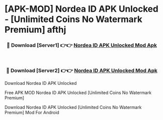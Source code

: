 # [APK-MOD] Nordea ID APK Unlocked - [Unlimited Coins No Watermark Premium] afthj



<div align="center">
<h3>🔴 Download [Server1] 👉👉 <a href="https://momento.my/?title=Nordea_ID_APK_Unlocked">Nordea ID APK Unlocked Mod Apk</a></h3><br>

<h3>🔴 Download [Server2] 👉👉 <a href="https://momento.my/?title=Nordea_ID_APK_Unlocked">Nordea ID APK Unlocked Mod Apk</a></h3>
</div>



Download Nordea ID APK Unlocked 

Free APK MOD Nordea ID APK Unlocked [Unlimited Coins No Watermark Premium]

Download Nordea ID APK Unlocked [Unlimited Coins No Watermark Premium] Mod For Android
